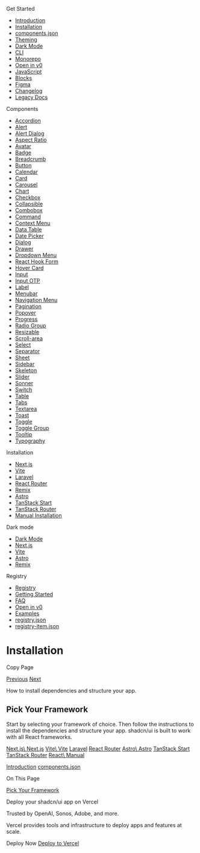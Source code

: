 Get Started

- [Introduction](https://ui.shadcn.com/docs)
- [Installation](https://ui.shadcn.com/docs/installation)
- [components.json](https://ui.shadcn.com/docs/components-json)
- [Theming](https://ui.shadcn.com/docs/theming)
- [Dark Mode](https://ui.shadcn.com/docs/dark-mode)
- [CLI](https://ui.shadcn.com/docs/cli)
- [Monorepo](https://ui.shadcn.com/docs/monorepo)
- [Open in v0](https://ui.shadcn.com/docs/v0)
- [JavaScript](https://ui.shadcn.com/docs/javascript)
- [Blocks](https://ui.shadcn.com/docs/blocks)
- [Figma](https://ui.shadcn.com/docs/figma)
- [Changelog](https://ui.shadcn.com/docs/changelog)
- [Legacy Docs](https://ui.shadcn.com/docs/legacy)

Components

- [Accordion](https://ui.shadcn.com/docs/components/accordion)
- [Alert](https://ui.shadcn.com/docs/components/alert)
- [Alert Dialog](https://ui.shadcn.com/docs/components/alert-dialog)
- [Aspect Ratio](https://ui.shadcn.com/docs/components/aspect-ratio)
- [Avatar](https://ui.shadcn.com/docs/components/avatar)
- [Badge](https://ui.shadcn.com/docs/components/badge)
- [Breadcrumb](https://ui.shadcn.com/docs/components/breadcrumb)
- [Button](https://ui.shadcn.com/docs/components/button)
- [Calendar](https://ui.shadcn.com/docs/components/calendar)
- [Card](https://ui.shadcn.com/docs/components/card)
- [Carousel](https://ui.shadcn.com/docs/components/carousel)
- [Chart](https://ui.shadcn.com/docs/components/chart)
- [Checkbox](https://ui.shadcn.com/docs/components/checkbox)
- [Collapsible](https://ui.shadcn.com/docs/components/collapsible)
- [Combobox](https://ui.shadcn.com/docs/components/combobox)
- [Command](https://ui.shadcn.com/docs/components/command)
- [Context Menu](https://ui.shadcn.com/docs/components/context-menu)
- [Data Table](https://ui.shadcn.com/docs/components/data-table)
- [Date Picker](https://ui.shadcn.com/docs/components/date-picker)
- [Dialog](https://ui.shadcn.com/docs/components/dialog)
- [Drawer](https://ui.shadcn.com/docs/components/drawer)
- [Dropdown Menu](https://ui.shadcn.com/docs/components/dropdown-menu)
- [React Hook Form](https://ui.shadcn.com/docs/components/form)
- [Hover Card](https://ui.shadcn.com/docs/components/hover-card)
- [Input](https://ui.shadcn.com/docs/components/input)
- [Input OTP](https://ui.shadcn.com/docs/components/input-otp)
- [Label](https://ui.shadcn.com/docs/components/label)
- [Menubar](https://ui.shadcn.com/docs/components/menubar)
- [Navigation Menu](https://ui.shadcn.com/docs/components/navigation-menu)
- [Pagination](https://ui.shadcn.com/docs/components/pagination)
- [Popover](https://ui.shadcn.com/docs/components/popover)
- [Progress](https://ui.shadcn.com/docs/components/progress)
- [Radio Group](https://ui.shadcn.com/docs/components/radio-group)
- [Resizable](https://ui.shadcn.com/docs/components/resizable)
- [Scroll-area](https://ui.shadcn.com/docs/components/scroll-area)
- [Select](https://ui.shadcn.com/docs/components/select)
- [Separator](https://ui.shadcn.com/docs/components/separator)
- [Sheet](https://ui.shadcn.com/docs/components/sheet)
- [Sidebar](https://ui.shadcn.com/docs/components/sidebar)
- [Skeleton](https://ui.shadcn.com/docs/components/skeleton)
- [Slider](https://ui.shadcn.com/docs/components/slider)
- [Sonner](https://ui.shadcn.com/docs/components/sonner)
- [Switch](https://ui.shadcn.com/docs/components/switch)
- [Table](https://ui.shadcn.com/docs/components/table)
- [Tabs](https://ui.shadcn.com/docs/components/tabs)
- [Textarea](https://ui.shadcn.com/docs/components/textarea)
- [Toast](https://ui.shadcn.com/docs/components/toast)
- [Toggle](https://ui.shadcn.com/docs/components/toggle)
- [Toggle Group](https://ui.shadcn.com/docs/components/toggle-group)
- [Tooltip](https://ui.shadcn.com/docs/components/tooltip)
- [Typography](https://ui.shadcn.com/docs/components/typography)

Installation

- [Next.js](https://ui.shadcn.com/docs/installation/next)
- [Vite](https://ui.shadcn.com/docs/installation/vite)
- [Laravel](https://ui.shadcn.com/docs/installation/laravel)
- [React Router](https://ui.shadcn.com/docs/installation/react-router)
- [Remix](https://ui.shadcn.com/docs/installation/remix)
- [Astro](https://ui.shadcn.com/docs/installation/astro)
- [TanStack Start](https://ui.shadcn.com/docs/installation/tanstack)
- [TanStack Router](https://ui.shadcn.com/docs/installation/tanstack-router)
- [Manual Installation](https://ui.shadcn.com/docs/installation/manual)

Dark mode

- [Dark Mode](https://ui.shadcn.com/docs/dark-mode)
- [Next.js](https://ui.shadcn.com/docs/dark-mode/next)
- [Vite](https://ui.shadcn.com/docs/dark-mode/vite)
- [Astro](https://ui.shadcn.com/docs/dark-mode/astro)
- [Remix](https://ui.shadcn.com/docs/dark-mode/remix)

Registry

- [Registry](https://ui.shadcn.com/docs/registry)
- [Getting Started](https://ui.shadcn.com/docs/registry/getting-started)
- [FAQ](https://ui.shadcn.com/docs/registry/faq)
- [Open in v0](https://ui.shadcn.com/docs/registry/open-in-v0)
- [Examples](https://ui.shadcn.com/docs/registry/examples)
- [registry.json](https://ui.shadcn.com/docs/registry/registry-json)
- [registry-item.json](https://ui.shadcn.com/docs/registry/registry-item-json)

# Installation

Copy Page

[Previous](https://ui.shadcn.com/docs) [Next](https://ui.shadcn.com/docs/components-json)

How to install dependencies and structure your app.

## Pick Your Framework

Start by selecting your framework of choice. Then follow the instructions to install the dependencies and structure your app. shadcn/ui is built to work with all React frameworks.

[Next.js\\
Next.js](https://ui.shadcn.com/docs/installation/next) [Vite\\
Vite](https://ui.shadcn.com/docs/installation/vite) [Laravel](https://ui.shadcn.com/docs/installation/laravel) [React Router](https://ui.shadcn.com/docs/installation/react-router) [Astro\\
Astro](https://ui.shadcn.com/docs/installation/astro) [TanStack Start](https://ui.shadcn.com/docs/installation/tanstack) [TanStack Router](https://ui.shadcn.com/docs/installation/tanstack-router) [React\\
Manual](https://ui.shadcn.com/docs/installation/manual)

[Introduction](https://ui.shadcn.com/docs) [components.json](https://ui.shadcn.com/docs/components-json)

On This Page

[Pick Your Framework](https://ui.shadcn.com/docs/installation#pick-your-framework)

Deploy your shadcn/ui app on Vercel

Trusted by OpenAI, Sonos, Adobe, and more.

Vercel provides tools and infrastructure to deploy apps and features at scale.

Deploy Now [Deploy to Vercel](https://vercel.com/new?utm_source=shadcn_site&utm_medium=web&utm_campaign=docs_cta_deploy_now_callout)